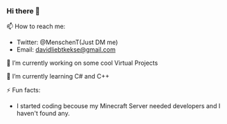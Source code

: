 ### Hi there 👋

📫 How to reach me:
- Twitter: @MenschenT(Just DM me)
- Email: davidliebtkekse@gmail.com

🔭 I’m currently working on some cool Virtual Projects

🌱 I’m currently learning C# and C++

⚡ Fun facts:
- I started coding becouse my Minecraft Server needed developers and I haven't found any.
